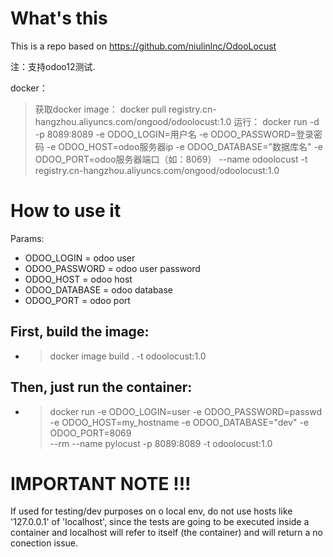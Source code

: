 # What's this
This is a repo based on https://github.com/niulinlnc/OdooLocust
>
注：支持odoo12测试.
>
docker：
>
>获取docker image：
docker pull registry.cn-hangzhou.aliyuncs.com/ongood/odoolocust:1.0
>运行：
docker run -d -p 8089:8089 -e ODOO_LOGIN=用户名 -e ODOO_PASSWORD=登录密码 -e ODOO_HOST=odoo服务器ip -e ODOO_DATABASE="数据库名" -e ODOO_PORT=odoo服务器端口（如：8069） --name odoolocust -t registry.cn-hangzhou.aliyuncs.com/ongood/odoolocust:1.0
>
# How to use it
Params:
* ODOO_LOGIN = odoo user
* ODOO_PASSWORD = odoo user password
* ODOO_HOST = odoo host
* ODOO_DATABASE = odoo database
* ODOO_PORT = odoo port

## First, build the image:

* > docker image build . -t odoolocust:1.0

## Then, just run the container:
* > docker run -e ODOO_LOGIN=user -e ODOO_PASSWORD=passwd \
    -e ODOO_HOST=my_hostname -e ODOO_DATABASE="dev" -e ODOO_PORT=8069 \
    --rm --name pylocust -p 8089:8089 -t odoolocust:1.0

# IMPORTANT NOTE !!!
If used for testing/dev purposes on o local env, do not use hosts like '127.0.0.1' of 'localhost', since the tests are going to be executed inside a container and localhost will refer to itself (the container) and will return a no conection issue.
